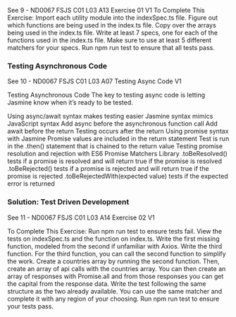 See 9 - ND0067 FSJS C01 L03 A13 Exercise 01 V1
To Complete This Exercise:
Import each utility module into the indexSpec.ts file.
Figure out which functions are being used in the index.ts file.
Copy over the arrays being used in the index.ts file.
Write at least 7 specs, one for each of the functions used in the index.ts file. Make sure to use at least 5 different matchers for your specs.
Run npm run test to ensure that all tests pass.


### Testing Asynchronous Code
See 10 - ND0067 FSJS C01 L03 A07 Testing Async Code V1

Testing Asynchronous Code
The key to testing async code is letting Jasmine know when it’s ready to be tested.

Using async/await syntax makes testing easier
Jasmine syntax mimics JavaScript syntax
Add async before the asynchronous function call
Add await before the return
Testing occurs after the return
Using promise syntax with Jasmine
Promise values are included in the return statement
Test is run in the .then() statement that is chained to the return value
Testing promise resolution and rejection with ES6 Promise Matchers Library
.toBeResolved() tests if a promise is resolved and will return true if the promise is resolved
.toBeRejected() tests if a promise is rejected and will return true if the promise is rejected
.toBeRejectedWith(expected value) tests if the expected error is returned


### Solution: Test Driven Development
See 11 - ND0067 FSJS C01 L03 A14 Exercise 02 V1

To Complete This Exercise:
Run npm run test to ensure tests fail.
View the tests on indexSpec.ts and the function on index.ts.
Write the first missing function, modeled from the second if unfamiliar with Axios.
Write the third function.
For the third function, you can call the second function to simplify the work.
Create a countries array by running the second function.
Then, create an array of api calls with the countries array.
You can then create an array of responses with Promise.all and from those responses you can get the capital from the response data.
Write the test following the same structure as the two already available. You can use the same matcher and complete it with any region of your choosing.
Run npm run test to ensure your tests pass.

